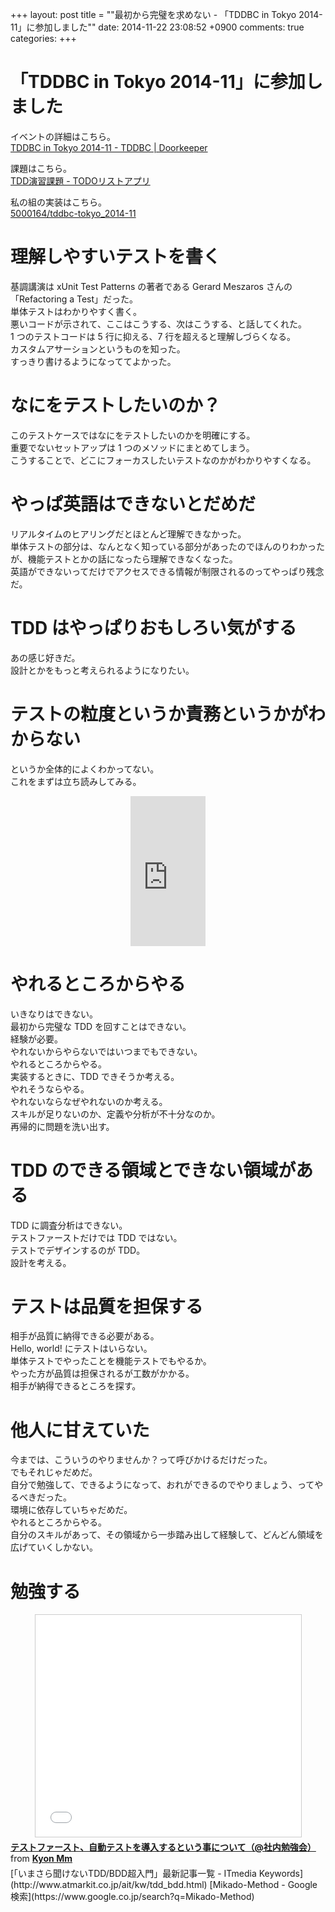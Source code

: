 +++
layout: post
title = ""最初から完璧を求めない - 「TDDBC in Tokyo 2014-11」に参加しました""
date: 2014-11-22 23:08:52 +0900
comments: true
categories: 
+++

「TDDBC in Tokyo 2014-11」に参加しました
====
イベントの詳細はこちら。  
[TDDBC in Tokyo 2014-11 - TDDBC | Doorkeeper](http://tddbc.doorkeeper.jp/events/17353)  
  
課題はこちら。  
[TDD演習課題 - TODOリストアプリ](https://gist.github.com/kyonmm/6102436)  
  
私の組の実装はこちら。  
[5000164/tddbc-tokyo_2014-11](https://github.com/5000164/tddbc-tokyo_2014-11)

理解しやすいテストを書く
====
基調講演は xUnit Test Patterns の著者である Gerard Meszaros さんの「Refactoring a Test」だった。  
単体テストはわかりやすく書く。  
悪いコードが示されて、ここはこうする、次はこうする、と話してくれた。  
1 つのテストコードは 5 行に抑える、7 行を超えると理解しづらくなる。  
カスタムアサーションというものを知った。  
すっきり書けるようになっててよかった。  

なにをテストしたいのか？
====
このテストケースではなにをテストしたいのかを明確にする。  
重要でないセットアップは 1 つのメソッドにまとめてしまう。  
こうすることで、どこにフォーカスしたいテストなのかがわかりやすくなる。

やっぱ英語はできないとだめだ
====
リアルタイムのヒアリングだとほとんど理解できなかった。  
単体テストの部分は、なんとなく知っている部分があったのでほんのりわかったが、機能テストとかの話になったら理解できなくなった。  
英語ができないってだけでアクセスできる情報が制限されるのってやっぱり残念だ。

TDD はやっぱりおもしろい気がする
====
あの感じ好きだ。  
設計とかをもっと考えられるようになりたい。

テストの粒度というか責務というかがわからない
====
というか全体的によくわかってない。  
これをまずは立ち読みしてみる。  
<div style="text-align: center;"><iframe src="http://rcm-fe.amazon-adsystem.com/e/cm?lt1=_blank&bc1=000000&IS2=1&bg1=FFFFFF&fc1=000000&lc1=0000FF&t=5000164-22&o=9&p=8&l=as4&m=amazon&f=ifr&ref=ss_til&asins=4798124583" style="width:120px;height:240px;" scrolling="no" marginwidth="0" marginheight="0" frameborder="0"></iframe></div>

やれるところからやる
====
いきなりはできない。  
最初から完璧な TDD を回すことはできない。  
経験が必要。  
やれないからやらないではいつまでもできない。  
やれるところからやる。  
実装するときに、TDD できそうか考える。  
やれそうならやる。  
やれないならなぜやれないのか考える。  
スキルが足りないのか、定義や分析が不十分なのか。  
再帰的に問題を洗い出す。  

TDD のできる領域とできない領域がある
====
TDD に調査分析はできない。  
テストファーストだけでは TDD ではない。  
テストでデザインするのが TDD。  
設計を考える。

テストは品質を担保する
====
相手が品質に納得できる必要がある。  
Hello, world! にテストはいらない。  
単体テストでやったことを機能テストでもやるか。  
やった方が品質は担保されるが工数がかかる。  
相手が納得できるところを探す。

他人に甘えていた
====
今までは、こういうのやりませんか？って呼びかけるだけだった。  
でもそれじゃだめだ。  
自分で勉強して、できるようになって、おれができるのでやりましょう、ってやるべきだった。  
環境に依存していちゃだめだ。  
やれるところからやる。  
自分のスキルがあって、その領域から一歩踏み出して経験して、どんどん領域を広げていくしかない。

勉強する
====
<div style="text-align: center;"><iframe src="//www.slideshare.net/slideshow/embed_code/41785717" width="425" height="355" frameborder="0" marginwidth="0" marginheight="0" scrolling="no" style="border:1px solid #CCC; border-width:1px; margin-bottom:5px; max-width: 100%;" allowfullscreen> </iframe></div> <div style="margin-bottom:5px"> <strong> <a href="//www.slideshare.net/KyonMm/ss-41785717" title="テストファースト、自動テストを導入するという事について（@社内勉強会）" target="_blank">テストファースト、自動テストを導入するという事について（@社内勉強会）</a> </strong> from <strong><a href="//www.slideshare.net/KyonMm" target="_blank">Kyon Mm</a></strong> </div>
[「いまさら聞けないTDD/BDD超入門」最新記事一覧 - ITmedia Keywords](http://www.atmarkit.co.jp/ait/kw/tdd_bdd.html)  
[Mikado-Method - Google 検索](https://www.google.co.jp/search?q=Mikado-Method)
